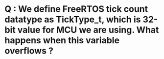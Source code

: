 # Q : We define FreeRTOS tick count datatype as TickType_t, which is 32-bit value for MCU we are using. What happens when this variable overflows ?